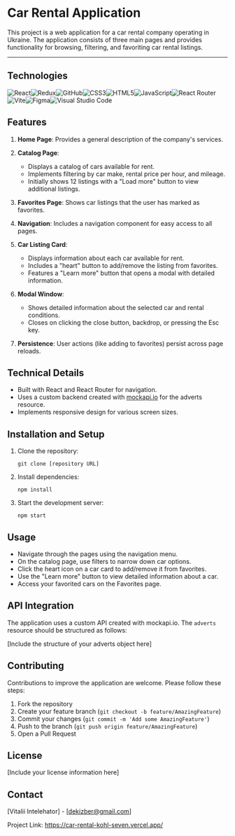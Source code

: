 # Car Rental Application

This project is a web application for a car rental company operating in Ukraine. The application consists of three main pages and provides functionality for browsing, filtering, and favoriting car rental listings.

---

## Technologies

![React](https://img.shields.io/badge/react-%2320232a.svg?style=for-the-badge&logo=react&logoColor=%2361DAFB)![Redux](https://img.shields.io/badge/redux-%23593d88.svg?style=for-the-badge&logo=redux&logoColor=white)![GitHub](https://img.shields.io/badge/github-%23121011.svg?style=for-the-badge&logo=github&logoColor=white)![CSS3](https://img.shields.io/badge/css3-%231572B6.svg?style=for-the-badge&logo=css3&logoColor=white)![HTML5](https://img.shields.io/badge/html5-%23E34F26.svg?style=for-the-badge&logo=html5&logoColor=white)![JavaScript](https://img.shields.io/badge/javascript-%23323330.svg?style=for-the-badge&logo=javascript&logoColor=%23F7DF1E)![React Router](https://img.shields.io/badge/React_Router-CA4245?style=for-the-badge&logo=react-router&logoColor=white)![Vite](https://img.shields.io/badge/vite-%23646CFF.svg?style=for-the-badge&logo=vite&logoColor=white)![Figma](https://img.shields.io/badge/figma-%23F24E1E.svg?style=for-the-badge&logo=figma&logoColor=white)![Visual Studio Code](https://img.shields.io/badge/Visual%20Studio%20Code-0078d7.svg?style=for-the-badge&logo=visual-studio-code&logoColor=white)

## Features

1. **Home Page**: Provides a general description of the company's services.

2. **Catalog Page**:

   - Displays a catalog of cars available for rent.
   - Implements filtering by car make, rental price per hour, and mileage.
   - Initially shows 12 listings with a "Load more" button to view additional listings.

3. **Favorites Page**: Shows car listings that the user has marked as favorites.

4. **Navigation**: Includes a navigation component for easy access to all pages.

5. **Car Listing Card**:

   - Displays information about each car available for rent.
   - Includes a "heart" button to add/remove the listing from favorites.
   - Features a "Learn more" button that opens a modal with detailed information.

6. **Modal Window**:

   - Shows detailed information about the selected car and rental conditions.
   - Closes on clicking the close button, backdrop, or pressing the Esc key.

7. **Persistence**: User actions (like adding to favorites) persist across page reloads.

## Technical Details

- Built with React and React Router for navigation.
- Uses a custom backend created with [mockapi.io](https://mockapi.io/) for the adverts resource.
- Implements responsive design for various screen sizes.

## Installation and Setup

1. Clone the repository:

   ```
   git clone [repository URL]
   ```

2. Install dependencies:

   ```
   npm install
   ```

3. Start the development server:
   ```
   npm start
   ```

## Usage

- Navigate through the pages using the navigation menu.
- On the catalog page, use filters to narrow down car options.
- Click the heart icon on a car card to add/remove it from favorites.
- Use the "Learn more" button to view detailed information about a car.
- Access your favorited cars on the Favorites page.

## API Integration

The application uses a custom API created with mockapi.io. The `adverts` resource should be structured as follows:

[Include the structure of your adverts object here]

## Contributing

Contributions to improve the application are welcome. Please follow these steps:

1. Fork the repository
2. Create your feature branch (`git checkout -b feature/AmazingFeature`)
3. Commit your changes (`git commit -m 'Add some AmazingFeature'`)
4. Push to the branch (`git push origin feature/AmazingFeature`)
5. Open a Pull Request

## License

[Include your license information here]

## Contact

[Vitalii Intelehator] - [dekizber@gmail.com]

Project Link: https://car-rental-kohl-seven.vercel.app/
